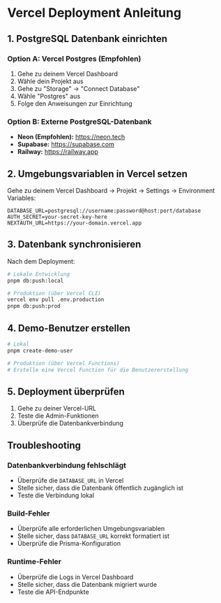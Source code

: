 # Vercel Deployment Anleitung

## 1. PostgreSQL Datenbank einrichten

### Option A: Vercel Postgres (Empfohlen)
1. Gehe zu deinem Vercel Dashboard
2. Wähle dein Projekt aus
3. Gehe zu "Storage" → "Connect Database"
4. Wähle "Postgres" aus
5. Folge den Anweisungen zur Einrichtung

### Option B: Externe PostgreSQL-Datenbank
- **Neon (Empfohlen):** https://neon.tech
- **Supabase:** https://supabase.com
- **Railway:** https://railway.app

## 2. Umgebungsvariablen in Vercel setzen

Gehe zu deinem Vercel Dashboard → Projekt → Settings → Environment Variables:

```
DATABASE_URL=postgresql://username:password@host:port/database
AUTH_SECRET=your-secret-key-here
NEXTAUTH_URL=https://your-domain.vercel.app
```

## 3. Datenbank synchronisieren

Nach dem Deployment:
```bash
# Lokale Entwicklung
pnpm db:push:local

# Produktion (über Vercel CLI)
vercel env pull .env.production
pnpm db:push:prod
```

## 4. Demo-Benutzer erstellen

```bash
# Lokal
pnpm create-demo-user

# Produktion (über Vercel Functions)
# Erstelle eine Vercel Function für die Benutzererstellung
```

## 5. Deployment überprüfen

1. Gehe zu deiner Vercel-URL
2. Teste die Admin-Funktionen
3. Überprüfe die Datenbankverbindung

## Troubleshooting

### Datenbankverbindung fehlschlägt
- Überprüfe die `DATABASE_URL` in Vercel
- Stelle sicher, dass die Datenbank öffentlich zugänglich ist
- Teste die Verbindung lokal

### Build-Fehler
- Überprüfe alle erforderlichen Umgebungsvariablen
- Stelle sicher, dass `DATABASE_URL` korrekt formatiert ist
- Überprüfe die Prisma-Konfiguration

### Runtime-Fehler
- Überprüfe die Logs in Vercel Dashboard
- Stelle sicher, dass die Datenbank migriert wurde
- Teste die API-Endpunkte 